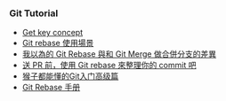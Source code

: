 ### Git Tutorial
- [Get key concept]
- [Git rebase 使用場景]
- [我以為的 Git Rebase 與和 Git Merge 做合併分支的差異]
- [送 PR 前，使用 Git rebase 來整理你的 commit 吧]
- [猴子都能懂的Git入门高级篇]
- [Git Rebase 手册]





[送 PR 前，使用 Git rebase 來整理你的 commit 吧]: <https://medium.com/starbugs/use-git-interactive-rebase-to-organize-commits-85e692b46dd>
[我以為的 Git Rebase 與和 Git Merge 做合併分支的差異]: <https://medium.com/starbugs/git-%E6%88%91%E4%BB%A5%E7%82%BA%E7%9A%84-git-rebase-%E8%88%87%E5%92%8C-git-merge-%E5%81%9A%E5%90%88%E4%BD%B5%E5%88%86%E6%94%AF%E7%9A%84%E5%B7%AE%E7%95%B0-cacd3f45294d>
[Git rebase 使用場景]: <https://medium.com/%E7%A8%8B%E5%BC%8F%E4%B9%BE%E8%B2%A8/git-rebase-%E4%BD%BF%E7%94%A8%E5%A0%B4%E6%99%AF-604d753e53f6>
[Get key concept]: <https://dilipkumar.medium.com/git-key-concept-c63eb9ef3980>
[猴子都能懂的Git入门高级篇]:<https://zdkswd.github.io/2018/04/08/%E7%8C%B4%E5%AD%90%E9%83%BD%E8%83%BD%E6%87%82%E7%9A%84Git%E5%85%A5%E9%97%A8-%E9%AB%98%E7%BA%A7%E7%AF%87/>
[Git Rebase 手册]:<https://www.freecodecamp.org/chinese/news/git-rebase-handbook/>
[google search]: <https://www.google.com/search?q=%E5%80%99%E5%AD%90%E4%B9%9F%E6%9C%83GIT+REBASE&rlz=1C1OZZY_enGB1146GB1146&oq=%E5%80%99%E5%AD%90%E4%B9%9F%E6%9C%83GIT+REBASE&gs_lcrp=EgZjaHJvbWUyBggAEEUYOTIJCAEQIRgKGKABMgkIAhAhGAoYoAHSAQkxMzQ0MGowajeoAgCwAgA&sourceid=chrome&ie=UTF-8>
